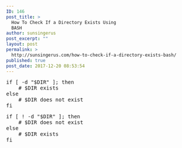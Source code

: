 ```yaml
---
ID: 146
post_title: >
  How To Check If a Directory Exists Using
  BASH
author: sunsingerus
post_excerpt: ""
layout: post
permalink: >
  http://sunsingerus.com/how-to-check-if-a-directory-exists-bash/
published: true
post_date: 2017-12-20 08:53:54
---
```

<pre>
if [ -d "$DIR" ]; then
    # $DIR exists
else
    # $DIR does not exist
fi
</pre>

<pre>
if [ ! -d "$DIR" ]; then
    # $DIR does not exist
else
    # $DIR exists
fi
</pre>